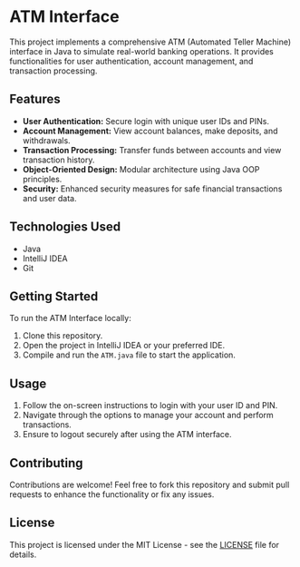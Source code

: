 # ATM Interface

This project implements a comprehensive ATM (Automated Teller Machine) interface in Java to simulate real-world banking operations. It provides functionalities for user authentication, account management, and transaction processing.

## Features

- **User Authentication:** Secure login with unique user IDs and PINs.
- **Account Management:** View account balances, make deposits, and withdrawals.
- **Transaction Processing:** Transfer funds between accounts and view transaction history.
- **Object-Oriented Design:** Modular architecture using Java OOP principles.
- **Security:** Enhanced security measures for safe financial transactions and user data.

## Technologies Used

- Java
- IntelliJ IDEA
- Git

## Getting Started

To run the ATM Interface locally:

1. Clone this repository.
2. Open the project in IntelliJ IDEA or your preferred IDE.
3. Compile and run the `ATM.java` file to start the application.

## Usage

1. Follow the on-screen instructions to login with your user ID and PIN.
2. Navigate through the options to manage your account and perform transactions.
3. Ensure to logout securely after using the ATM interface.

## Contributing

Contributions are welcome! Feel free to fork this repository and submit pull requests to enhance the functionality or fix any issues.

## License

This project is licensed under the MIT License - see the [LICENSE](LICENSE) file for details.
